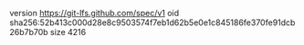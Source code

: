 version https://git-lfs.github.com/spec/v1
oid sha256:52b413c000d28e8c9503574f7eb1d62b5e0e1c845186fe370fe91dcb26b7b70b
size 4216
